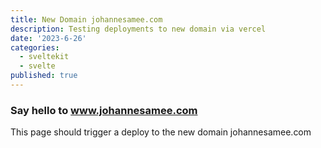 ```yaml
---
title: New Domain johannesamee.com
description: Testing deployments to new domain via vercel
date: '2023-6-26'
categories:
  - sveltekit
  - svelte
published: true
---
```


### Say hello to www.johannesamee.com
This page should trigger a deploy to the new domain johannesamee.com
